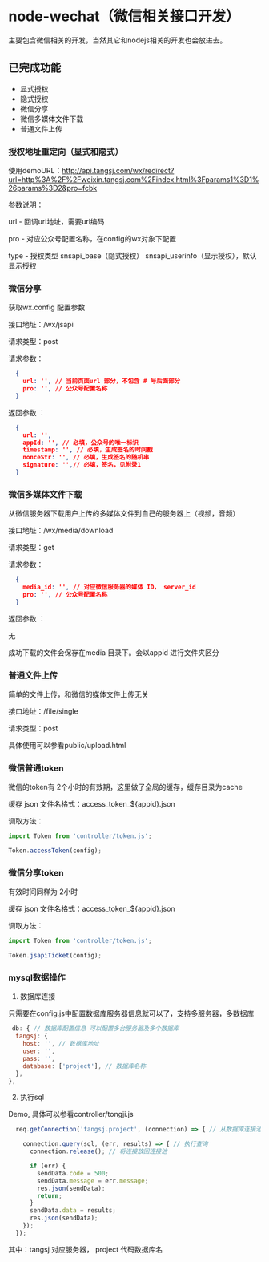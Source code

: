 # node-wechat（微信相关接口开发）

主要包含微信相关的开发，当然其它和nodejs相关的开发也会放进去。

## 已完成功能
  - 显式授权
  - 隐式授权
  - 微信分享
  - 微信多媒体文件下载
  - 普通文件上传

### 授权地址重定向（显式和隐式）

使用demoURL：http://api.tangsj.com/wx/redirect?url=http%3A%2F%2Fweixin.tangsj.com%2Findex.html%3Fparams1%3D1%26params%3D2&pro=fcbk

参数说明：

url - 回调url地址，需要url编码

pro - 对应公众号配置名称，在config的wx对象下配置

type -  授权类型 snsapi_base（隐式授权） snsapi_userinfo（显示授权），默认显示授权

### 微信分享

获取wx.config 配置参数 

接口地址：/wx/jsapi

请求类型：post

请求参数：

```json
  {
    url: '', // 当前页面url 部分，不包含 # 号后面部分
    pro: '', // 公众号配置名称
  }
```

返回参数 ：

```json
  {
    url: '',
    appId: '', // 必填，公众号的唯一标识
    timestamp: '', // 必填，生成签名的时间戳
    nonceStr: '', // 必填，生成签名的随机串
    signature: '',// 必填，签名，见附录1
  }
```
### 微信多媒体文件下载

从微信服务器下载用户上传的多媒体文件到自己的服务器上（视频，音频）

接口地址：/wx/media/download

请求类型：get

请求参数：

```json
  {
    media_id: '', // 对应微信服务器的媒体 ID， server_id
    pro: '', // 公众号配置名称
  }
```

返回参数 ：

无

成功下载的文件会保存在media 目录下。会以appid 进行文件夹区分

### 普通文件上传

简单的文件上传，和微信的媒体文件上传无关

接口地址：/file/single

请求类型：post

具体使用可以参看public/upload.html

### 微信普通token

微信的token有 2个小时的有效期，这里做了全局的缓存，缓存目录为cache

缓存 json 文件名格式：access_token_${appid}.json


调取方法：

```js
import Token from 'controller/token.js';

Token.accessToken(config);
```

### 微信分享token

有效时间同样为 2小时

缓存 json 文件名格式：access_token_${appid}.json


调取方法：

```js
import Token from 'controller/token.js';

Token.jsapiTicket(config);
```

### mysql数据操作

1. 数据库连接

只需要在config.js中配置数据库服务器信息就可以了，支持多服务器，多数据库

```js
 db: { // 数据库配置信息 可以配置多台服务器及多个数据库
  tangsj: {
    host: '', // 数据库地址
    user: '', 
    pass: '',
    database: ['project'], // 数据库名称
  },
},
```

2. 执行sql

Demo, 具体可以参看controller/tongji.js

```js
  req.getConnection('tangsj.project', (connection) => { // 从数据库连接池中获取 一个连接对象

    connection.query(sql, (err, results) => { // 执行查询 
      connection.release(); // 将连接放回连接池

      if (err) {
        sendData.code = 500;
        sendData.message = err.message;
        res.json(sendData);
        return;
      }
      sendData.data = results;
      res.json(sendData);
    });
  });
```
其中：tangsj 对应服务器， project 代码数据库名

